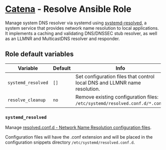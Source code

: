 # [Catena](https://github.com/alysoid/catena) - Resolve Ansible Role

Manage system DNS resolver via systemd using [systemd-resolved](https://man.archlinux.org/man/systemd-resolved.8.en), a system service that provides network name resolution to local applications. It implements a caching and validating DNS/DNSSEC stub resolver, as well as an LLMNR and MulticastDNS resolver and responder.

## Role default variables

| Variable           | Default | Info                                                                        |
| ------------------ | ------- | --------------------------------------------------------------------------- |
| `systemd_resolved` | `[]`    | Set configuration files that control local DNS and LLMNR name resolution.   |
| `resolve_cleanup`  | `no`    | Remove existing configuration files: `/etc/systemd/resolved.conf.d/*.conf`. |

### `systemd_resolved`

Manage [resolved.conf.d - Network Name Resolution configuration files](https://man.archlinux.org/man/resolved.conf.5.en).

Configuration files will have the .conf extension and will be placed in the configuration snippets directory `/etc/systemd/resolved.conf.d`.
